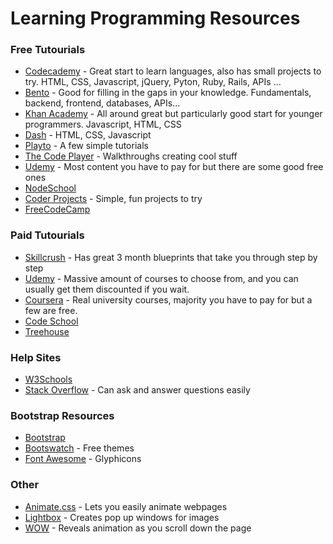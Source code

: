 # Learning Programming Resources

### Free Tutourials

- [Codecademy](https://www.codecademy.com/learn) - Great start to learn languages, also has small projects to try. HTML, CSS, Javascript, jQuery, Pyton, Ruby, Rails, APIs ...
- [Bento](https://www.bento.io/) - Good for filling in the gaps in your knowledge. Fundamentals, backend, frontend, databases, APIs... 
- [Khan Academy](https://www.khanacademy.org) - All around great but particularly good start for younger programmers. Javascript, HTML, CSS
- [Dash](https://dash.generalassemb.ly/) - HTML, CSS, Javascript
- [Playto](https://learn.playto.io/) - A few simple tutorials
- [The Code Player](http://thecodeplayer.com/) - Walkthroughs creating cool stuff
- [Udemy](https://www.udemy.com/courses/) - Most content you have to pay for but there are some good free ones
- [NodeSchool](http://nodeschool.io/)
- [Coder Projects](http://googlecreativelab.github.io/coder-projects/) - Simple, fun projects to try
- [FreeCodeCamp](http://www.freecodecamp.com/)


### Paid Tutourials

- [Skillcrush](http://skillcrush.com/) - Has great 3 month blueprints that take you through step by step
- [Udemy](https://www.udemy.com/courses/) - Massive amount of courses to choose from, and you can usually get them discounted if you wait.
- [Coursera](https://www.coursera.org) - Real university courses, majority you have to pay for but a few are free.
- [Code School](https://www.codeschool.com)
- [Treehouse](https://teamtreehouse.com/)


### Help Sites

- [W3Schools](http://www.w3schools.com/)
- [Stack Overflow](http://stackoverflow.com/) - Can ask and answer questions easily


### Bootstrap Resources

- [Bootstrap](http://getbootstrap.com/)
- [Bootswatch](https://bootswatch.com/) - Free themes
- [Font Awesome](https://fortawesome.github.io/Font-Awesome/) - Glyphicons


### Other

- [Animate.css](http://daneden.github.io/animate.css/) - Lets you easily animate webpages
- [Lightbox](http://lokeshdhakar.com/projects/lightbox2/) - Creates pop up windows for images
- [WOW](http://mynameismatthieu.com/WOW/) - Reveals animation as you scroll down the page



